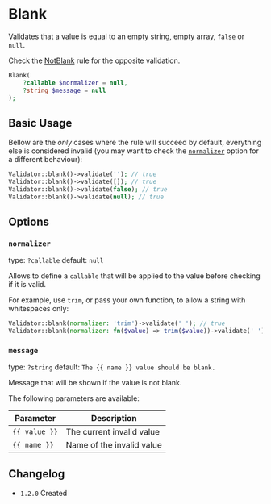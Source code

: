 # Blank

Validates that a value is equal to an empty string, empty array, `false` or `null`.

Check the [NotBlank](03-rules_not-blank.md) rule for the opposite validation.

```php
Blank(
    ?callable $normalizer = null,
    ?string $message = null
);
```

## Basic Usage

Bellow are the *only* cases where the rule will succeed by default, 
everything else is considered invalid (you may want to check the [`normalizer`](#normalizer) option for a different behaviour):

```php
Validator::blank()->validate(''); // true
Validator::blank()->validate([]); // true
Validator::blank()->validate(false); // true
Validator::blank()->validate(null); // true
```

## Options

### `normalizer`

type: `?callable` default: `null`

Allows to define a `callable` that will be applied to the value before checking if it is valid.

For example, use `trim`, or pass your own function, to allow a string with whitespaces only:

```php
Validator::blank(normalizer: 'trim')->validate(' '); // true
Validator::blank(normalizer: fn($value) => trim($value))->validate(' '); // true
```

### `message`

type: `?string` default: `The {{ name }} value should be blank.`

Message that will be shown if the value is not blank.

The following parameters are available:

| Parameter     | Description               |
|---------------|---------------------------|
| `{{ value }}` | The current invalid value |
| `{{ name }}`  | Name of the invalid value |

## Changelog

- `1.2.0` Created